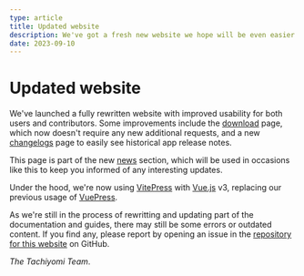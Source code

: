 ```yaml
---
type: article
title: Updated website
description: We've got a fresh new website we hope will be even easier to use
date: 2023-09-10
---
```


# Updated website

We've launched a fully rewritten website with improved usability for both users
and contributors. Some improvements include the [download](/download/) page,
which now doesn't require any new additional requests, and a new [changelogs](/changelogs/)
page to easily see historical app release notes.

This page is part of the new [news](/news/) section, which will be used in occasions
like this to keep you informed of any interesting updates.

Under the hood, we're now using [VitePress](https://vitepress.dev/) with
[Vue.js](https://vuejs.org/) v3, replacing our previous usage of
[VuePress](https://vuepress.vuejs.org/).

As we're still in the process of rewritting and updating part of the
documentation and guides, there may still be some errors or outdated content.
If you find any, please report by opening an issue in the [repository for this website](https://github.com/tachiyomiorg/website/issues/new/choose) on GitHub.

*The Tachiyomi Team*.
